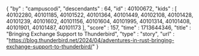 {
  "by" : "campuscodi",
  "descendants" : 64,
  "id" : 40100672,
  "kids" : [ 40102280, 40101185, 40101522, 40101364, 40101449, 40102108, 40101428, 40101239, 40101602, 40101156, 40101604, 40101995, 40101314, 40101408, 40101901, 40101487, 40101173 ],
  "score" : 157,
  "time" : 1713644346,
  "title" : "Bringing Exchange Support to Thunderbird",
  "type" : "story",
  "url" : "https://blog.thunderbird.net/2024/04/adventures-in-rust-bringing-exchange-support-to-thunderbird/"
}
